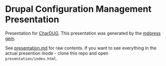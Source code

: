 # Drupal Configuration Management Presentation


Presentation for [CharDUG](http://www.meetup.com/charDUG/events/138153952/). This presentation was generated by the [mdpress gem](https://github.com/egonSchiele/mdpress). 

See [presentation.md](https://github.com/tlattimore/dcm-presentation/blob/master/presentation.md) for raw contents. If you want to see everything in the actual presention mode - clone this repo and open `presentation/index.html`. 
